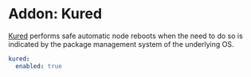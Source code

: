 # Addon: Kured

[Kured](https://github.com/weaveworks/kured) performs safe automatic node reboots when the need to do so is indicated by the package management system of the underlying OS.

```yaml
kured:
  enabled: true
```
